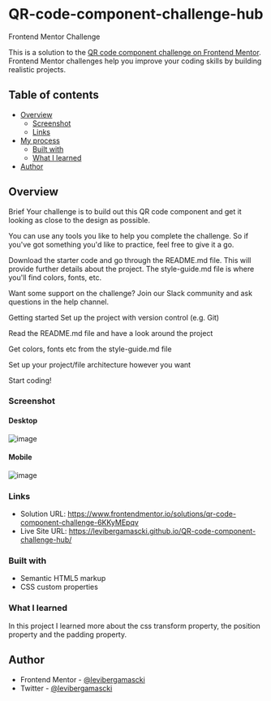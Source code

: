 # QR-code-component-challenge-hub
Frontend Mentor Challenge

This is a solution to the [QR code component challenge on Frontend Mentor](https://www.frontendmentor.io/challenges/qr-code-component-iux_sIO_H). Frontend Mentor challenges help you improve your coding skills by building realistic projects. 

## Table of contents

- [Overview](#overview)
  - [Screenshot](#screenshot)
  - [Links](#links)
- [My process](#my-process)
  - [Built with](#built-with)
  - [What I learned](#what-i-learned)
- [Author](#author)



## Overview

Brief
Your challenge is to build out this QR code component and get it looking as close to the design as possible.

You can use any tools you like to help you complete the challenge. So if you've got something you'd like to practice, feel free to give it a go.

Download the starter code and go through the README.md file. This will provide further details about the project. The style-guide.md file is where you'll find colors, fonts, etc.

Want some support on the challenge? Join our Slack community and ask questions in the help channel.

Getting started
Set up the project with version control (e.g. Git)

Read the README.md file and have a look around the project

Get colors, fonts etc from the style-guide.md file

Set up your project/file architecture however you want

Start coding!

### Screenshot

  #### Desktop
![image](https://user-images.githubusercontent.com/82347503/153737151-8b293a49-c996-4157-b5fd-1efc3ea36545.png)
  #### Mobile
  ![image](https://user-images.githubusercontent.com/82347503/153737197-8df745a5-9781-4049-8238-73dd2a198282.png)


### Links

- Solution URL: https://www.frontendmentor.io/solutions/qr-code-component-challenge-6KKyMEpqv
- Live Site URL: https://levibergamascki.github.io/QR-code-component-challenge-hub/


### Built with

- Semantic HTML5 markup
- CSS custom properties


### What I learned

In this project I learned more about the css transform property, the position property and the padding property.


## Author

- Frontend Mentor - [@levibergamascki](https://www.frontendmentor.io/profile/levibergamascki)
- Twitter - [@levibergamascki](https://www.twitter.com/levibergamascki)

